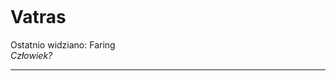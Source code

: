 <p><img></img></p>

# Vatras
Ostatnio widziano: <a data-path="Lokacje/Faring.md">Faring</a> <br>
*Człowiek?*

---


